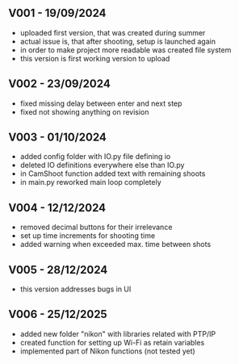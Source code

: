 ## V001 - 19/09/2024
- uploaded first version, that was created during summer
- actual issue is, that after shooting, setup is launched again
- in order to make project more readable was created file system
- this version is first working version to upload

## V002 - 23/09/2024
- fixed missing delay between enter and next step
- fixed not showing anything on revision

## V003 - 01/10/2024
- added config folder with IO.py file defining io
- deleted IO definitions everywhere else than IO.py
- in CamShoot function added text with remaining shoots
- in main.py reworked main loop completely

## V004 - 12/12/2024
- removed decimal buttons for their irrelevance
- set up time increments for shooting time
- added warning when exceeded max. time between shots

## V005 - 28/12/2024
- this version addresses bugs in UI

## V006 - 25/12/2025
- added new folder "nikon" with libraries related with PTP/IP
- created function for setting up Wi-Fi as retain variables
- implemented part of Nikon functions (not tested yet)
